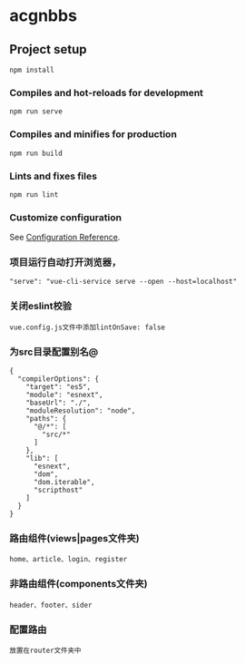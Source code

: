 # acgnbbs

## Project setup
```
npm install
```

### Compiles and hot-reloads for development
```
npm run serve
```

### Compiles and minifies for production
```
npm run build
```

### Lints and fixes files
```
npm run lint
```

### Customize configuration
See [Configuration Reference](https://cli.vuejs.org/config/).


### 项目运行自动打开浏览器，
``` 
"serve": "vue-cli-service serve --open --host=localhost"
```

### 关闭eslint校验
``` 
vue.config.js文件中添加lintOnSave: false
```

### 为src目录配置别名@
``` 
{
  "compilerOptions": {
    "target": "es5",
    "module": "esnext",
    "baseUrl": "./",
    "moduleResolution": "node",
    "paths": {
      "@/*": [
        "src/*"
      ]
    },
    "lib": [
      "esnext",
      "dom",
      "dom.iterable",
      "scripthost"
    ]
  }
}
```
### 路由组件(views|pages文件夹)
``` 
home、article、login、register
```
### 非路由组件(components文件夹)
``` 
header、footer、sider
```

### 配置路由
``` 
放置在router文件夹中
```